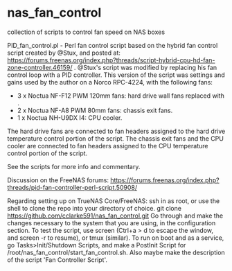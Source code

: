 # nas_fan_control
collection of scripts to control fan speed on NAS boxes

PID_fan_control.pl - Perl fan control script based on the hybrid fan control script created by @Stux, and posted at:
https://forums.freenas.org/index.php?threads/script-hybrid-cpu-hd-fan-zone-controller.46159/ .  @Stux's script was modified by replacing his fan control loop with a PID controller.  This version of the script was settings and gains used by the author on a Norco RPC-4224, with the following fans:

*  3 x Noctua NF-F12 PWM 120mm fans: hard drive wall fans replaced with .  
*  2 x Noctua NF-A8 PWM 80mm fans: chassis exit fans.  
*  1 x Noctua NH-U9DX I4: CPU cooler.

The hard drive fans are connected to fan headers assigned to the hard drive temperature control portion of the script.  The chassis exit fans and the CPU cooler are connected to fan headers assigned to the CPU temperature control portion of the script.

See the scripts for more info and commentary.

Discussion on the FreeNAS forums: https://forums.freenas.org/index.php?threads/pid-fan-controller-perl-script.50908/

Regarding setting up on TrueNAS Core/FreeNAS:
ssh in as root, or use the shell to clone the repo into your directory of choice.
git clone https://github.com/cclarke591/nas_fan_control.git
Go through and make the changes necessary to the system that you are using, in the configuration section.
To test the script, use screen (Ctrl+a > d to escape the window, and screen -r to resume), or tmux (similar).
To run on boot and as a service, go Tasks>Init/Shutdown Scripts, and make a PostInit Script for /root/nas_fan_control/start_fan_control.sh. Also maybe make the description of the script 'Fan Controller Script'.
